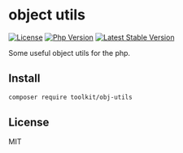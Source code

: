 # object utils

[![License](https://img.shields.io/packagist/l/toolkit/obj-utils.svg?style=flat-square)](LICENSE)
[![Php Version](https://img.shields.io/badge/php-%3E=7.1.0-brightgreen.svg?maxAge=2592000)](https://packagist.org/packages/toolkit/obj-utils)
[![Latest Stable Version](http://img.shields.io/packagist/v/toolkit/obj-utils.svg)](https://packagist.org/packages/toolkit/obj-utils)

Some useful object utils for the php.

## Install

```bash
composer require toolkit/obj-utils
```

## License

MIT

